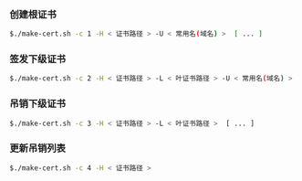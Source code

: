 ### 创建根证书
```bash
$./make-cert.sh -c 1 -H < 证书路径 > -U < 常用名(域名) >  [ ... ]
```

### 签发下级证书
```bash
$./make-cert.sh -c 2 -H < 证书路径 > -L < 叶证书路径 > -U < 常用名(域名) > [ ... ]
```

### 吊销下级证书
```bash
$./make-cert.sh -c 3 -H < 证书路径 > -L < 叶证书路径 >  [ ... ]
```

### 更新吊销列表
```bash
$./make-cert.sh -c 4 -H < 证书路径 > 
```
